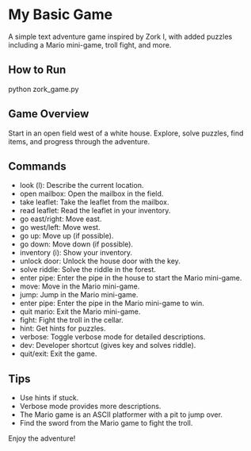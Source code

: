 # My Basic Game

A simple text adventure game inspired by Zork I, with added puzzles including a Mario mini-game, troll fight, and more.

## How to Run

python zork_game.py

## Game Overview

Start in an open field west of a white house. Explore, solve puzzles, find items, and progress through the adventure.

## Commands

- look (l): Describe the current location.
- open mailbox: Open the mailbox in the field.
- take leaflet: Take the leaflet from the mailbox.
- read leaflet: Read the leaflet in your inventory.
- go east/right: Move east.
- go west/left: Move west.
- go up: Move up (if possible).
- go down: Move down (if possible).
- inventory (i): Show your inventory.
- unlock door: Unlock the house door with the key.
- solve riddle: Solve the riddle in the forest.
- enter pipe: Enter the pipe in the house to start the Mario mini-game.
- move: Move in the Mario mini-game.
- jump: Jump in the Mario mini-game.
- enter pipe: Enter the pipe in the Mario mini-game to win.
- quit mario: Exit the Mario mini-game.
- fight: Fight the troll in the cellar.
- hint: Get hints for puzzles.
- verbose: Toggle verbose mode for detailed descriptions.
- dev: Developer shortcut (gives key and solves riddle).
- quit/exit: Exit the game.

## Tips

- Use hints if stuck.
- Verbose mode provides more descriptions.
- The Mario game is an ASCII platformer with a pit to jump over.
- Find the sword from the Mario game to fight the troll.

Enjoy the adventure!